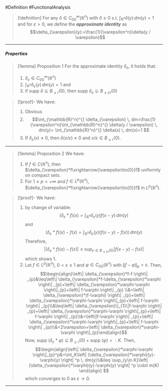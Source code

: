 #Definition #FunctionalAnalysis 

> [!definition]
> For any $\delta\in C^\infty_{00}(\mathbb{R}^n)$ with $\delta\geq 0$ s.t. $\int_{\mathbb{R}^n}^{} \delta(y) \, dm(y)=1$ and for $\varepsilon>0$, we define the ***approximate identity*** as $$\delta_{\varepsilon}(y):=\frac{1}{\varepsilon^n}\delta(y / \varepsilon)$$
---
##### Properties
> [!lemma] Proposition 1
> For the approximate identity $\delta_{\varepsilon}$, it holds that:
> 1. $\delta_{\varepsilon}\in C_{00}^\infty(\mathbb{R}^n)$
> 2. $\int_{\mathbb{R}^n}^{} \delta_{\varepsilon}(y) \, dm(y)=1$ and 
> 3. if $\text{supp }\delta \subseteq B_{\leq r}(0)$, then $\text{supp }\delta_{\varepsilon}\subseteq B_{\leq \varepsilon r}(0)$

> [!proof]-
> We have:
> 1. Obvious
> 2. $$\int_{\mathbb{R}^n}^{} \delta_{\varepsilon} \, dm=\frac{1}{\varepsilon^n}\int_{\mathbb{R}^n}^{} \delta(y / \varepsilon) \, dm(y)=  \int_{\mathbb{R}^n}^{} \delta(x) \, dm(x)=1 $$
> 3. If $\delta_{\varepsilon}(x)\neq 0$, then $\delta(x /\varepsilon)\neq 0$ and $x / \varepsilon\in B_{\leq r}(0)$. 

---
> [!lemma] Proposition 2
> We have: 
> 1. If $f\in C(\mathbb{R}^n)$, then $\delta_{\varepsilon}*f\xrightarrow{\varepsilon\to{0}}f$ uniformly on compact sets. 
> 2. For $1\leq p<+\infty$ and $f\in L^p(\mathbb{R}^n)$, $\delta_{\varepsilon}*f\xrightarrow{\varepsilon\to{0}}f$ in $L^p(\mathbb{R}^n)$.

> [!proof]-
> We have: 
> 1. by change of variable: $$(\delta_{\varepsilon}*f)(x)=\int_{\mathbb{R}^n}^{} \delta_{\varepsilon}(y)f(x-y) \, dm(y) $$and $$(\delta_{\varepsilon}*f)(x)-f(x)=\int_{\mathbb{R}^n}^{} \delta_{\varepsilon}(y)(f(x-y)-f(x)) \, dm(y)$$Therefore, $$\left|(\delta_{\varepsilon}*f)(x)-f(x) \right| \leq\sup_{y\in B_{\leq \varepsilon r}(0)}\left| f(x-y)-f(x) \right| $$which shows 1. 
> 2. Let $f\in L^p(\mathbb{R}^n)$, $0< \varepsilon\leq 1$ and $\varphi\in C_{00}(\mathbb{R}^n)$ with $\left\| f-\varphi \right\|_{p}<\varepsilon$. Then, $$\begin{align}\left\| \delta_{\varepsilon}*f-f \right\| _{p}&\leq\left\| \delta_{\varepsilon}*f-\delta_{\varepsilon}*\varphi \right\| _{p}+\left\| \delta_{\varepsilon}*\varphi-\varphi \right\|_{p}+\left\| f-\varphi \right\| _{p} \\&=\left\| \delta_{\varepsilon}*(f-\varphi) \right\| _{p}+\left\| \delta_{\varepsilon}*\varphi-\varphi \right\|_{p}+\left\| f-\varphi \right\| _{p}\\&\leq\left\| \delta_{\varepsilon}\|_{1}\|f-\varphi \right\| _{p}+\left\| \delta_{\varepsilon}*\varphi-\varphi \right\|_{p}+\left\| f-\varphi \right\| _{p}\\&=\left\|f-\varphi \right\| _{p}+\left\| \delta_{\varepsilon}*\varphi-\varphi \right\|_{p}+\left\| f-\varphi \right\| _{p}\\&<2\varepsilon+\left\| \delta_{\varepsilon}*\varphi-\varphi \right\|_{p}\end{align}$$
>    Now, $\text{supp }(\delta_{\varepsilon}*\varphi)\subseteq B_{\leq r}(0)+\text{supp }(\varphi)=:K$. Then, $$\begin{align}\left\| \delta_{\varepsilon}*\varphi-\varphi \right\|_{p}^p&=\int_K\left| (\delta_{\varepsilon}*\varphi)(y)-\varphi(y) \right| ^p  \, dm(y)\\&\leq \sup_{y\in K}\left| (\delta_{\varepsilon}*\varphi)(y)-\varphi(y) \right| ^p \cdot m(K) \end{align} $$which converges to $0$ as $\varepsilon\to {0}$.
---